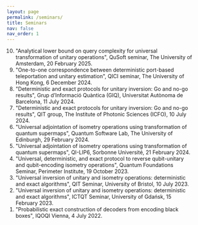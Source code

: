 ```yaml
---
layout: page
permalink: /seminars/
title: Seminars
nav: false
nav_order: 1
---
```

<!-- _pages/seminars.md -->
<div class="publications">

<ol reversed>
  <li>  "Analytical lower bound on query complexity for universal transformation of unitary operations", QuSoft seminar, The University of Amsterdam, 20 February 2025. </li>
  <li>  "One-to-one correspondence between deterministic port-based teleportation and unitary estimation", QICI seminar, The University of Hong Kong, 6 December 2024. </li>
  <li>  "Deterministic and exact protocols for unitary inversion: Go and no-go results", Grup d’Informació Quàntica (GIQ), Universitat Autònoma de Barcelona, 11 July 2024. </li>
  <li>  "Deterministic and exact protocols for unitary inversion: Go and no-go results", QIT group, The Institute of Photonic Sciences (ICFO), 10 July 2024. </li>
  <li>  "Universal adjointation of isometry operations using transformation of quantum supermaps", Quantum Software Lab, The University of Edinburgh, 29 February 2024. </li>
  <li>  "Universal adjointation of isometry operations using transformation of quantum supermaps", QI-LIP6, Sorbonne Université, 21 February 2024. </li>
  <li>  "Universal, deterministic, and exact protocol to reverse qubit-unitary and qubit-encoding isometry operations", Quantum Foundations Seminar, Perimeter Institute, 19 October 2023. </li>
  <li>  "Universal inversion of unitary and isometry operations: deterministic and exact algorithms", QIT Seminar, University of Bristol, 10 July 2023.  </li>
  <li>  "Universal inversion of unitary and isometry operations: deterministic and exact algorithms", ICTQT Seminar, University of Gdańsk, 15 February 2023. </li>
  <li>  "Probabilistic exact construction of decoders from encoding black boxes", IQOQI Vienna, 4 July 2022. </li>
</ol>

</div>
